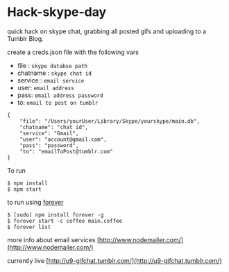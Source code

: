 # Hack-skype-day

quick hack on skype chat, grabbing all posted gifs and uploading to a Tumblr Blog.

create a creds.json file with the following vars

* file : `skype databse path`
* chatname : `skype chat id`
* service : `email service`
* user: `email address`
* pass: `email address password`
* to: `email to post on tumblr`

```
{
    "file": "/Users/yourUser/Library/Skype/yourskype/main.db",
    "chatname": "chat id",
    "service": "Gmail",
    "user": "account@gmail.com", 
    "pass": "password", 
    "to": "emailToPost@tumblr.com"
}
```

To run 


```
$ npm install
$ npm start
```

to run using [forever](https://www.npmjs.org/package/forever) 

```
$ [sudo] npm install forever -g
$ forever start -c coffee main.coffee
$ forever list 
```

more info about email services [http://www.nodemailer.com/](http://www.nodemailer.com/)

currently live [http://u9-gifchat.tumblr.com/](http://u9-gifchat.tumblr.com/)

